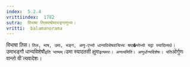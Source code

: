 ```yaml
---
index:  5.2.4
vrittiindex:  1782
sutra:  विभाषा तिलमाषोमाभङ्गाणुभ्यः।
vritti:  balamanorama 
---
```


विभाषा तिस। `तिल, माष, उमा, भङ्ग, अणु-एभ्यो धान्यविसेषवाचिभ्यः षष्ठ�न्तेभ्यो यद्वा स्यादित्यर्थः। `उमाभङ्गौ धान्यविशेषौ` इति भाष्यम्। `उमा स्यादतसी क्षुमा` इत्यमरः। अणव्यमिति। अणुर्धान्यविशेषः। यति `ओर्गुणः` `वान्तो यी`त्यवादेशः। 

